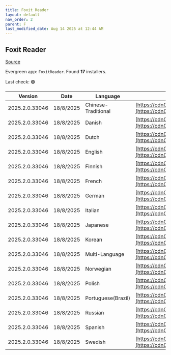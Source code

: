 ```yaml
---
title: Foxit Reader
layout: default
nav_order: 2
parent: F
last_modified_date: Aug 14 2025 at 12:44 AM
---
```


## Foxit Reader

[Source](https://www.foxitsoftware.com/pdf-reader/)

Evergreen app: `FoxitReader`. Found **17** installers.

Last check: 🟢

| Version        | Date      | Language            | URI                                                                                                                                                                                                                      |
| -------------- | --------- | ------------------- | ------------------------------------------------------------------------------------------------------------------------------------------------------------------------------------------------------------------------ |
| 2025.2.0.33046 | 18/8/2025 | Chinese-Traditional | [https://cdn01.foxitsoftware.com/product/reader/desktop/win/2025.2.0/FoxitPDFReader20252_L10N_Setup_x64.msi](https://cdn01.foxitsoftware.com/product/reader/desktop/win/2025.2.0/FoxitPDFReader20252_L10N_Setup_x64.msi) |
| 2025.2.0.33046 | 18/8/2025 | Danish              | [https://cdn01.foxitsoftware.com/product/reader/desktop/win/2025.2.0/FoxitPDFReader20252_L10N_Setup_x64.msi](https://cdn01.foxitsoftware.com/product/reader/desktop/win/2025.2.0/FoxitPDFReader20252_L10N_Setup_x64.msi) |
| 2025.2.0.33046 | 18/8/2025 | Dutch               | [https://cdn01.foxitsoftware.com/product/reader/desktop/win/2025.2.0/FoxitPDFReader20252_L10N_Setup_x64.msi](https://cdn01.foxitsoftware.com/product/reader/desktop/win/2025.2.0/FoxitPDFReader20252_L10N_Setup_x64.msi) |
| 2025.2.0.33046 | 18/8/2025 | English             | [https://cdn01.foxitsoftware.com/product/reader/desktop/win/2025.1.0/FoxitPDFReader20251_enu_Setup.msi](https://cdn01.foxitsoftware.com/product/reader/desktop/win/2025.1.0/FoxitPDFReader20251_enu_Setup.msi)           |
| 2025.2.0.33046 | 18/8/2025 | Finnish             | [https://cdn01.foxitsoftware.com/product/reader/desktop/win/2025.2.0/FoxitPDFReader20252_L10N_Setup_x64.msi](https://cdn01.foxitsoftware.com/product/reader/desktop/win/2025.2.0/FoxitPDFReader20252_L10N_Setup_x64.msi) |
| 2025.2.0.33046 | 18/8/2025 | French              | [https://cdn01.foxitsoftware.com/product/reader/desktop/win/2025.2.0/FoxitPDFReader20252_L10N_Setup_x64.msi](https://cdn01.foxitsoftware.com/product/reader/desktop/win/2025.2.0/FoxitPDFReader20252_L10N_Setup_x64.msi) |
| 2025.2.0.33046 | 18/8/2025 | German              | [https://cdn01.foxitsoftware.com/product/reader/desktop/win/2025.2.0/FoxitPDFReader20252_L10N_Setup_x64.msi](https://cdn01.foxitsoftware.com/product/reader/desktop/win/2025.2.0/FoxitPDFReader20252_L10N_Setup_x64.msi) |
| 2025.2.0.33046 | 18/8/2025 | Italian             | [https://cdn01.foxitsoftware.com/product/reader/desktop/win/2025.2.0/FoxitPDFReader20252_L10N_Setup_x64.msi](https://cdn01.foxitsoftware.com/product/reader/desktop/win/2025.2.0/FoxitPDFReader20252_L10N_Setup_x64.msi) |
| 2025.2.0.33046 | 18/8/2025 | Japanese            | [https://cdn01.foxitsoftware.com/product/reader/desktop/win/2025.2.0/FoxitPDFReader20252_L10N_Setup_x64.msi](https://cdn01.foxitsoftware.com/product/reader/desktop/win/2025.2.0/FoxitPDFReader20252_L10N_Setup_x64.msi) |
| 2025.2.0.33046 | 18/8/2025 | Korean              | [https://cdn01.foxitsoftware.com/product/reader/desktop/win/2025.2.0/FoxitPDFReader20252_L10N_Setup_x64.msi](https://cdn01.foxitsoftware.com/product/reader/desktop/win/2025.2.0/FoxitPDFReader20252_L10N_Setup_x64.msi) |
| 2025.2.0.33046 | 18/8/2025 | Multi-Language      | [https://cdn01.foxitsoftware.com/product/reader/desktop/win/2025.1.0/FoxitPDFReader20251_enu_Setup.msi](https://cdn01.foxitsoftware.com/product/reader/desktop/win/2025.1.0/FoxitPDFReader20251_enu_Setup.msi)           |
| 2025.2.0.33046 | 18/8/2025 | Norwegian           | [https://cdn01.foxitsoftware.com/product/reader/desktop/win/2025.2.0/FoxitPDFReader20252_L10N_Setup_x64.msi](https://cdn01.foxitsoftware.com/product/reader/desktop/win/2025.2.0/FoxitPDFReader20252_L10N_Setup_x64.msi) |
| 2025.2.0.33046 | 18/8/2025 | Polish              | [https://cdn01.foxitsoftware.com/product/reader/desktop/win/2025.2.0/FoxitPDFReader20252_L10N_Setup_x64.msi](https://cdn01.foxitsoftware.com/product/reader/desktop/win/2025.2.0/FoxitPDFReader20252_L10N_Setup_x64.msi) |
| 2025.2.0.33046 | 18/8/2025 | Portuguese(Brazil)  | [https://cdn01.foxitsoftware.com/product/reader/desktop/win/2025.1.0/FoxitPDFReader20251_enu_Setup.msi](https://cdn01.foxitsoftware.com/product/reader/desktop/win/2025.1.0/FoxitPDFReader20251_enu_Setup.msi)           |
| 2025.2.0.33046 | 18/8/2025 | Russian             | [https://cdn01.foxitsoftware.com/product/reader/desktop/win/2025.2.0/FoxitPDFReader20252_L10N_Setup_x64.msi](https://cdn01.foxitsoftware.com/product/reader/desktop/win/2025.2.0/FoxitPDFReader20252_L10N_Setup_x64.msi) |
| 2025.2.0.33046 | 18/8/2025 | Spanish             | [https://cdn01.foxitsoftware.com/product/reader/desktop/win/2025.2.0/FoxitPDFReader20252_L10N_Setup_x64.msi](https://cdn01.foxitsoftware.com/product/reader/desktop/win/2025.2.0/FoxitPDFReader20252_L10N_Setup_x64.msi) |
| 2025.2.0.33046 | 18/8/2025 | Swedish             | [https://cdn01.foxitsoftware.com/product/reader/desktop/win/2025.2.0/FoxitPDFReader20252_L10N_Setup_x64.msi](https://cdn01.foxitsoftware.com/product/reader/desktop/win/2025.2.0/FoxitPDFReader20252_L10N_Setup_x64.msi) |
